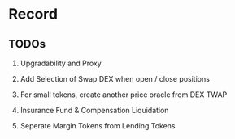 # Record

## TODOs

1. Upgradability and Proxy

2. Add Selection of Swap DEX when open / close positions

3. For small tokens, create another price oracle from DEX TWAP

4. Insurance Fund & Compensation Liquidation

5. Seperate Margin Tokens from Lending Tokens